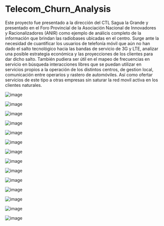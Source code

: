# Telecom_Churn_Analysis

Este proyecto fue presentado a la dirección del CTL Sagua la Grande y presentado en el Foro Provincial de la Asociación Nacional de Innovadores y Racionalizadores (ANIR) como ejemplo de análicis completo de la información que brindan las radiobases ubicadas en el centro.
Surge ante la necesidad de cuantificar los usuarios de telefonía móvil que aún no han dado el salto tecnológico hacia las bandas de servicio de 3G y LTE, analizar una posible estrategia económica y las proyecciones de los clientes para dar dicho salto.
También pudiera ser útil en el mapeo de frecuencias en servicio en búsqueda interacciones libres que se puedan utilizar en servicios propios a la operación de los distintos centros, de gestion local, comunicación entre operarios y rastero de automóviles. Así como ofertar servicios de este tipo a otras empresas sin saturar la red movil activa en los clientes naturales.


![image](https://user-images.githubusercontent.com/109623726/188711382-4b6e429a-c18f-45bd-a262-08e3d2670443.png)


![image](https://user-images.githubusercontent.com/109623726/188711979-7ca2d8c3-3af8-42f1-bf83-014c13543647.png)


![image](https://user-images.githubusercontent.com/109623726/188712217-ed2fe4d4-dec1-4cd2-9f5b-65fcb363fa58.png)


![image](https://user-images.githubusercontent.com/109623726/188712408-f0bac913-f83b-4ee4-87b5-3f76a22c686c.png)


![image](https://user-images.githubusercontent.com/109623726/188712524-70c38edd-5371-44cb-bd9a-da81dffc68f4.png)


![image](https://user-images.githubusercontent.com/109623726/188712725-4929c926-9542-4c1f-bc97-d52e91a2580a.png)


![image](https://user-images.githubusercontent.com/109623726/188713059-2c2809aa-9870-4465-95d5-1d0668faf020.png)


![image](https://user-images.githubusercontent.com/109623726/188713345-588a2c53-ea7c-4739-8ae6-1b076efb9d12.png)


![image](https://user-images.githubusercontent.com/109623726/188713719-9a9e2915-656c-4baf-90a7-b51362a74f47.png)


![image](https://user-images.githubusercontent.com/109623726/188713613-edbd6c2a-1791-4322-9ead-db046c02bea7.png)


![image](https://user-images.githubusercontent.com/109623726/188713994-adc5b9b0-db08-4135-9d05-63c9840f742f.png)


![image](https://user-images.githubusercontent.com/109623726/188714130-5ce9eec8-f47a-4c6e-83f2-5137aceef6cd.png)


![image](https://user-images.githubusercontent.com/109623726/188714527-0fcd6097-6e63-470c-a9aa-857f4571444b.png)


![image](https://user-images.githubusercontent.com/109623726/188714379-965f3bd6-e859-4d2d-ad9a-41470119cc17.png)

